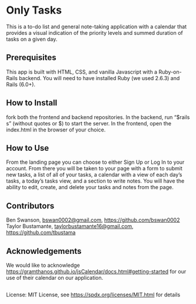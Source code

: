 # Only Tasks

This is a to-do list and general note-taking application with a calendar that provides a visual indication of the priority levels and summed duration of tasks on a given day.

## Prerequisites

This app is built with HTML, CSS, and vanilla Javascript with a Ruby-on-Rails backend. You will need to have installed Ruby (we used 2.6.3) and Rails (6.0+).

## How to Install

fork both the frontend and backend repositories. In the backend, run “$rails s” (without quotes or $) to start the server. In the frontend, open the index.html in the browser of your choice.

## How to Use

From the landing page you can choose to either Sign Up or Log In to your account. From there you will be taken to your page with a form to submit new tasks, a list of all of your tasks, a calendar with a view of each day’s tasks, a today’s tasks view, and a section to write notes. You will have the ability to edit, create, and delete your tasks and notes from the page.

## Contributors

Ben Swanson, bswan0002@gmail.com, https://github.com/bswan0002
Taylor Bustamante, taylorbustamante16@gmail.com, https://github.com/tbustama

## Acknowledgements

We would like to acknowledge https://gramthanos.github.io/jsCalendar/docs.html#getting-started for our use of their calendar on our application.

##

License: MIT License, see https://spdx.org/licenses/MIT.html for details

